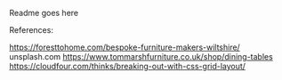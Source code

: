 Readme goes here 

References:

https://foresttohome.com/bespoke-furniture-makers-wiltshire/
unsplash.com
https://www.tommarshfurniture.co.uk/shop/dining-tables
https://cloudfour.com/thinks/breaking-out-with-css-grid-layout/
